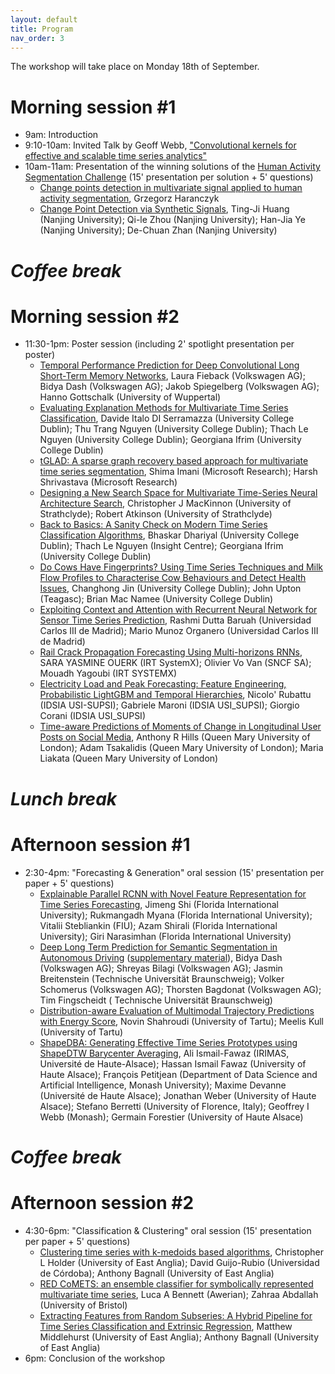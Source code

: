```yaml
---
layout: default
title: Program
nav_order: 3
---
```


The workshop will take place on Monday 18th of September.

# Morning session #1

- 9am: Introduction
- 9:10-10am: Invited Talk by Geoff Webb, ["Convolutional kernels for effective and scalable time series analytics"](invitedtalk.html)
- 10am-11am: Presentation of the winning solutions of the [Human Activity Segmentation Challenge](https://2023.ecmlpkdd.org/submissions/discovery-challenge/challenges/) (15' presentation per solution + 5' questions)
    * [Change points detection in multivariate signal applied to human activity segmentation](papers/lncs_ecml_pkdd2023_report_Haranczyk_rev.pdf),  Grzegorz Haranczyk
    * [Change Point Detection via Synthetic Signals](papers/ECML_PKDD_camera_ready.pdf),  Ting-Ji Huang (Nanjing University); Qi-le Zhou (Nanjing University); Han-Jia Ye (Nanjing University); De-Chuan Zhan (Nanjing University)

# _Coffee break_

# Morning session #2

- 11:30-1pm: Poster session (including 2' spotlight presentation per poster)
    * [Temporal Performance Prediction for Deep Convolutional Long Short-Term Memory Networks](<papers/Fieback et al. 2023 Temporal Performance Prediction for Deep ConvLSTMs.pdf>),  Laura Fieback (Volkswagen AG); Bidya Dash (Volkswagen AG); Jakob Spiegelberg (Volkswagen AG); Hanno Gottschalk (University of Wuppertal)
    * [Evaluating Explanation Methods for Multivariate Time Series Classification](<papers/Evaluating Explanation Methods for MTSC_typoFixed.pdf>),  Davide Italo DI Serramazza (University College Dublin); Thu Trang Nguyen (University College Dublin); Thach Le Nguyen (University College Dublin); Georgiana Ifrim (University College Dublin)
    * [tGLAD: A sparse graph recovery based approach for multivariate time series segmentation](<papers/CameraReady 67.pdf>),  Shima Imani (Microsoft Research); Harsh Shrivastava (Microsoft Research)
    * [Designing a New Search Space for Multivariate Time-Series Neural Architecture Search](<papers/Designing_a_New_Search_Space_for_Multivariate_Time_Series_Neural_Architecture_Search___AALTD__ECML_PKDD_ (32).pdf>),  Christopher J MacKinnon (University of Strathclyde); Robert Atkinson (University of Strathclyde)
    * [Back to Basics: A Sanity Check on Modern Time Series Classification Algorithms](papers/AALTD23_LinearModelsTS_Bhaskar.pdf),  Bhaskar Dhariyal (University College Dublin); Thach Le Nguyen (Insight Centre); Georgiana Ifrim (University College Dublin)
    * [Do Cows Have Fingerprints? Using Time Series Techniques and Milk Flow Profiles to Characterise Cow Behaviours and Detect Health Issues](papers/vspa-8.pdf),  Changhong Jin (University College Dublin); John Upton (Teagasc); Brian Mac Namee (University College Dublin)
    * [Exploiting Context and Attention with Recurrent Neural Network for Sensor Time Series Prediction](papers/ECML2023_Workshop_camera_ready.pdf),  Rashmi Dutta Baruah (Universidad Carlos III de Madrid); Mario Munoz Organero (Universidad Carlos III de Madrid)
    * [Rail Crack Propagation Forecasting Using Multi-horizons RNNs](papers/ECML_2023-2.pdf),  SARA YASMINE OUERK (IRT SystemX); Olivier Vo Van (SNCF SA); Mouadh Yagoubi (IRT SYSTEMX)
    * [Electricity Load and Peak Forecasting: Feature Engineering, Probabilistic LightGBM and Temporal Hierarchies](<papers/Electricity Load and Peak Forecasting_ Feature Engineering, Probabilistic LightGBM and Temporal Hierarchies.pdf>),  Nicolo' Rubattu (IDSIA USI-SUPSI); Gabriele Maroni (IDSIA USI_SUPSI); Giorgio Corani (IDSIA USI_SUPSI)
    * [Time-aware Predictions of Moments of Change in Longitudinal User Posts on Social Media](<papers/camera ready pmocs.pdf>),  Anthony R Hills (Queen Mary University of London); Adam Tsakalidis (Queen Mary University of London); Maria Liakata (Queen Mary University of London)

# _Lunch break_

# Afternoon session #1

- 2:30-4pm: "Forecasting & Generation" oral session (15' presentation per paper + 5' questions)
	* [Explainable Parallel RCNN with Novel Feature Representation for Time Series Forecasting](<papers/Explainable Parallel RCNN with Novel Feature Representation for Time Series Forecasting - camera-ready.pdf>),  Jimeng Shi (Florida International University); Rukmangadh Myana (Florida International University); Vitalii Stebliankin (FIU); Azam Shirali (Florida International University); Giri Narasimhan (Florida International University)
	* [Deep Long Term Prediction for Semantic Segmentation in Autonomous Driving](papers/Dash_Deep_Long_Term_Prediction_in_SemSeg_for_AD_ECML_WS2023_camera_ready.pdf) ([supplementary material](papers/Dash_Deep_Long_Term_Prediction_in_SemSeg_for_AD_ECML_WS2023_Supp_camera_ready.pdf)),  Bidya Dash (Volkswagen AG); Shreyas Bilagi (Volkswagen AG); Jasmin Breitenstein (Technische Universität Braunschweig); Volker Schomerus (Volkswagen AG); Thorsten Bagdonat (Volkswagen AG); Tim Fingscheidt ( Technische Universität Braunschweig)
	* [Distribution-aware Evaluation of Multimodal Trajectory Predictions with Energy Score](papers/Distribution_aware_Evaluation_of_Multimodal_Trajectory_Predictions_with_Energy_Score.pdf),  Novin Shahroudi (University of Tartu); Meelis Kull (University of Tartu)
	* [ShapeDBA: Generating Effective Time Series Prototypes using ShapeDTW Barycenter Averaging](papers/AliIsmail-Fawaz_ShapeDBA_AALTD2023.pdf),  Ali Ismail-Fawaz (IRIMAS, Université de Haute-Alsace); Hassan Ismail Fawaz (University of Haute Alsace); François Petitjean (Department of Data Science and Artificial Intelligence, Monash University); Maxime Devanne (Université de Haute Alsace); Jonathan Weber (University of Haute Alsace); Stefano Berretti (University of Florence, Italy); Geoffrey I Webb (Monash); Germain Forestier (University of Haute Alsace)

# _Coffee break_

# Afternoon session #2

- 4:30-6pm: "Classification & Clustering" oral session (15' presentation per paper + 5' questions)
	* [Clustering time series with k-medoids based algorithms](papers/AALTD_K_Medoids_Clustering.pdf),  Christopher L Holder (University of East Anglia); David Guijo-Rubio (Universidad de Córdoba); Anthony Bagnall (University of East Anglia)
	* [RED CoMETS: an ensemble classifier for symbolically represented multivariate time series](papers/RED_COMETS_CAMERA_READY.pdf),  Luca A Bennett (Awerian); Zahraa Abdallah (University of Bristol)
	* [Extracting Features from Random Subseries: A Hybrid Pipeline for Time Series Classification and Extrinsic Regression](papers/AALTD_2023_Hybrid_Pipeline.pdf),  Matthew Middlehurst (University of East Anglia); Anthony Bagnall (University of East Anglia)
- 6pm: Conclusion of the workshop


